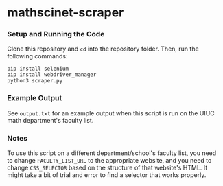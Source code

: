 # mathscinet-scraper

### Setup and Running the Code
Clone this repository and `cd` into the repository folder. Then, run the following commands:
```
pip install selenium
pip install webdriver_manager
python3 scraper.py
```

### Example Output
See `output.txt` for an example output when this script is run on the UIUC math department's faculty list.

### Notes
To use this script on a different department/school's faculty list, you need to change `FACULTY_LIST_URL` to the appropriate website, and you need to change `CSS_SELECTOR` based on the structure of that website's HTML. It might take a bit of trial and error to find a selector that works properly.
